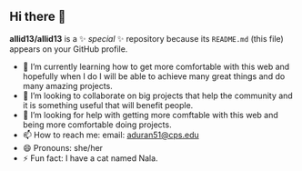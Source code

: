 ## Hi there 👋


**allid13/allid13** is a ✨ _special_ ✨ repository because its `README.md` (this file) appears on your GitHub profile.

- 🌱 I’m currently learning how to get more comfortable with this web and hopefully when I do I will be able to achieve many great things and do many amazing projects.
- 👯 I’m looking to collaborate on big projects that help the community and it is something useful that will benefit people.
- 🤔 I’m looking for help with getting more comftable with this web and being more comfortable doing projects.
- 📫 How to reach me: email: aduran51@cps.edu
- 😄 Pronouns: she/her
- ⚡ Fun fact: I have a cat named Nala. 
